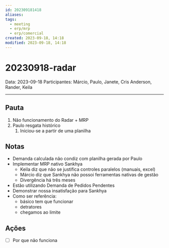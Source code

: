 ```yaml
---
id: 202309181418
aliases: 
tags:
  - meeting
  - erp/mrp
  - erp/comercial
created: 2023-09-18, 14:18
modified: 2023-09-18, 14:18
---
```

# 20230918-radar

Data: 2023-09-18
Participantes: Márcio, Paulo, Janete, Cris Anderson, Rander, Keila

---

## Pauta

1. Não funcionamento do Radar + MRP
2. Paulo resgata histórico
	1. Iniciou-se a partir de uma planilha

## Notas

- Demanda calculada não condiz com planilha gerada por Paulo
- Implementar MRP nativo Sankhya
	- Keila diz que não se justifica controles paralelos (manuais, excel)
	- Márcio diz que Sankhya não possoi ferramentas nativas de gestão
	- Divergência há três meses
- Estão utilizando Demanda de Pedidos Pendentes
- Demonstrar nossa insatisfação para Sankhya
- Como ser referência:
	- básico tem que funcionar
	- detratores
	- chegamos ao limite

## Ações

- [ ] Por que não funciona